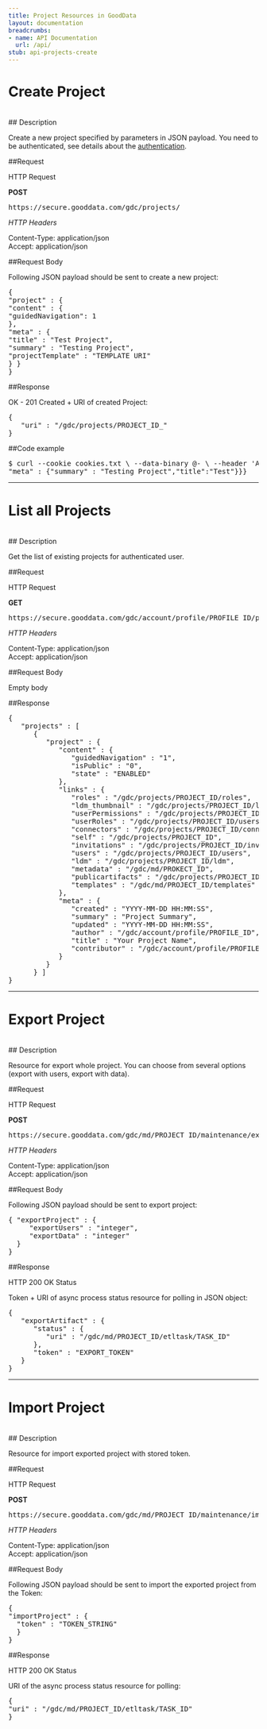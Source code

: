 ```yaml
---
title: Project Resources in GoodData
layout: documentation
breadcrumbs:
- name: API Documentation
  url: /api/
stub: api-projects-create
---
```


# Create Project
<br />
## Description

Create a new project specified by parameters in JSON payload. You need to be authenticated, see
details about the [authentication](auth.html).

##Request

HTTP Request

**POST**  
<pre>https://secure.gooddata.com/gdc/projects/</pre>

_HTTP Headers_

Content-Type: application/json  
Accept: application/json

##Request Body

Following JSON payload should be sent to create a new project:

<pre>
{
"project" : {
"content" : {
"guidedNavigation": 1
},
"meta" : {
"title" : "Test Project",
"summary" : "Testing Project",
"projectTemplate" : "TEMPLATE URI"
} }
}
</pre>

##Response

OK - 201 Created + URI of created Project:

<pre>
{
   "uri" : "/gdc/projects/PROJECT_ID_"
}
</pre>

##Code example

<pre>
$ curl --cookie cookies.txt \ --data-binary @- \ --header 'Accept: application/yaml' \ --header 'Content-Type: application/json' \ https://secure.gooddata.com/gdc/projects/ EOR {"project" : {"content" : {"guidedNavigation": 1},
"meta" : {"summary" : "Testing Project","title":"Test"}}}
</pre>

-------

# List all Projects
<br />
## Description

Get the list of existing projects for authenticated user.

##Request

HTTP Request

**GET**  
<pre>https://secure.gooddata.com/gdc/account/profile/PROFILE_ID/projects</pre>

_HTTP Headers_

Content-Type: application/json  
Accept: application/json

##Request Body

Empty body

##Response

<pre>
{
   "projects" : [
      {
         "project" : {
            "content" : {
               "guidedNavigation" : "1",
               "isPublic" : "0",
               "state" : "ENABLED"
            },
            "links" : {
               "roles" : "/gdc/projects/PROJECT_ID/roles",
               "ldm_thumbnail" : "/gdc/projects/PROJECT_ID/ldm?thumbnail=1",
               "userPermissions" : "/gdc/projects/PROJECT_ID_/users/PROFILE_ID/permissions",
               "userRoles" : "/gdc/projects/PROJECT_ID/users/PROFILE_ID/roles",
               "connectors" : "/gdc/projects/PROJECT_ID/connectors",
               "self" : "/gdc/projects/PROJECT_ID",
               "invitations" : "/gdc/projects/PROJECT_ID/invitations",
               "users" : "/gdc/projects/PROJECT_ID/users",
               "ldm" : "/gdc/projects/PROJECT_ID/ldm",
               "metadata" : "/gdc/md/PROKECT_ID",
               "publicartifacts" : "/gdc/projects/PROJECT_ID/publicartifacts",
               "templates" : "/gdc/md/PROJECT_ID/templates"
            },
            "meta" : {
               "created" : "YYYY-MM-DD HH:MM:SS",
               "summary" : "Project Summary",
               "updated" : "YYYY-MM-DD HH:MM:SS",
               "author" : "/gdc/account/profile/PROFILE_ID",
               "title" : "Your Project Name",
               "contributor" : "/gdc/account/profile/PROFILE_ID"
            }
         }
      } ]
}
</pre>

------

# Export Project
<br />
## Description

Resource for export whole project. You can choose from several options (export with users, export with data).

##Request

HTTP Request

**POST**  
<pre>https://secure.gooddata.com/gdc/md/PROJECT_ID/maintenance/export</pre>

_HTTP Headers_

Content-Type: application/json  
Accept: application/json

##Request Body

Following JSON payload should be sent to export project:

<pre>
{ "exportProject" : {
     "exportUsers" : "integer",
     "exportData" : "integer"
  }
}
</pre>


##Response

HTTP 200 OK Status

Token + URI of async process status resource for polling in JSON object:

<pre>
{
   "exportArtifact" : {
      "status" : {
         "uri" : "/gdc/md/PROJECT_ID/etltask/TASK_ID"
      },
      "token" : "EXPORT_TOKEN"
   }
}
</pre>

-----

# Import Project
<br />
## Description

Resource for import exported project with stored token.

##Request

HTTP Request

**POST**  
<pre>https://secure.gooddata.com/gdc/md/PROJECT_ID/maintenance/import</pre>

_HTTP Headers_

Content-Type: application/json  
Accept: application/json

##Request Body

Following JSON payload should be sent to import the exported project from the Token:

<pre>
{ 
"importProject" : {
  "token" : "TOKEN_STRING"
  }
}
</pre>


##Response

HTTP 200 OK Status

URI of the async process status resource for polling:

<pre>
{
"uri" : "/gdc/md/PROJECT_ID/etltask/TASK_ID"
}
</pre>

